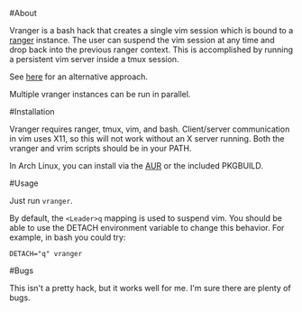 #About

Vranger is a bash hack that creates a single vim session which is bound to a
[ranger](http://ranger.nongnu.org/) instance.  The user can suspend the vim
session at any time and drop back into the previous ranger context.  This is
accomplished by running a persistent vim server inside a tmux session.

See
[here](https://github.com/hut/ranger/blob/master/doc/examples/vim_file_chooser.vim)
for an alternative approach.

Multiple vranger instances can be run in parallel.

#Installation

Vranger requires ranger, tmux, vim, and bash.  Client/server communication in
vim uses X11, so this will not work without an X server running.  Both the
vranger and vrim scripts should be in your PATH.

In Arch Linux, you can install via the
[AUR](https://aur.archlinux.org/packages/vranger-git/) or the included
PKGBUILD.

#Usage

Just run `vranger`.

By default, the `<Leader>q` mapping is used to suspend vim.  You should be
able to use the DETACH environment variable to change this behavior.  For
example, in bash you could try:

    DETACH="q" vranger

#Bugs

This isn't a pretty hack, but it works well for me.  I'm sure there are plenty
of bugs.
